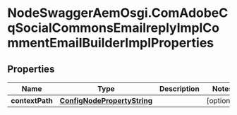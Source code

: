 # NodeSwaggerAemOsgi.ComAdobeCqSocialCommonsEmailreplyImplCommentEmailBuilderImplProperties

## Properties

Name | Type | Description | Notes
------------ | ------------- | ------------- | -------------
**contextPath** | [**ConfigNodePropertyString**](ConfigNodePropertyString.md) |  | [optional] 


